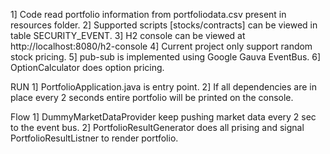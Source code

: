 1] Code read portfolio information from portfoliodata.csv present in resources folder.
2] Supported scripts [stocks/contracts] can be viewed in table SECURITY_EVENT.
3] H2 console can be viewed at http://localhost:8080/h2-console
4] Current project only support random stock pricing.
5] pub-sub is implemented using Google Gauva EventBus. 
6] OptionCalculator does option pricing.


RUN
1] PortfolioApplication.java is entry point.
2] If all dependencies are in place every 2 seconds entire portfolio will be printed on the 
console.

Flow
1] DummyMarketDataProvider keep pushing market data every 2 sec to the event bus.
2] PortfolioResultGenerator does all prising and signal PortfolioResultListner to render portfolio.

